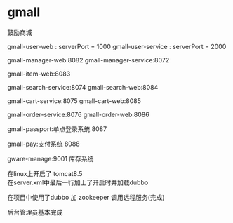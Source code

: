# gmall
鼓励商城

gmall-user-web : serverPort = 1000
gmall-user-service : serverPort = 2000

gmall-manager-web:8082
gmall-manager-service:8072

gmall-item-web:8083

gmall-search-service:8074
gmall-search-web:8084

gmall-cart-service:8075
gmall-cart-web:8085

gmall-order-service:8076
gmall-order-web:8086

gmall-passport:单点登录系统  8087

gmall-pay:支付系统  8088

gware-manage:9001 库存系统

在linux上开启了 tomcat8.5  
在server.xml中最后一行加上了开启时并加载dubbo

在项目中使用了dubbo 加 zookeeper  调用远程服务(完成)

后台管理员基本完成
